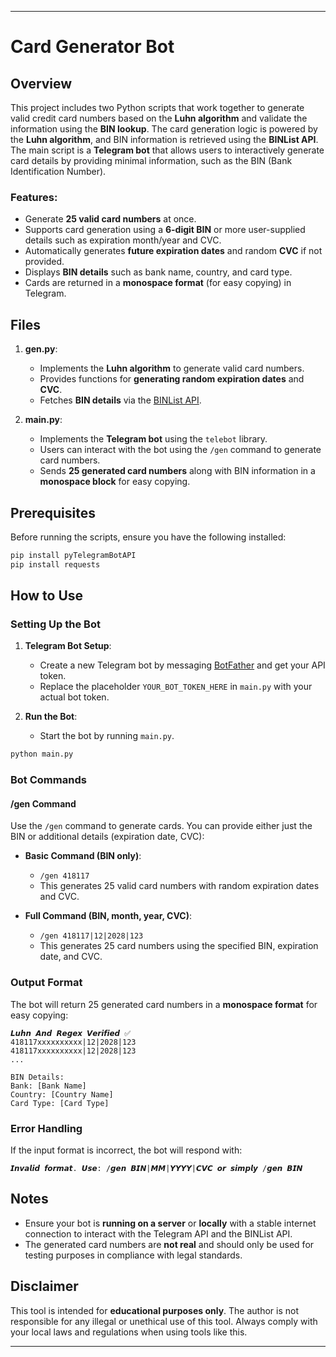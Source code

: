 
---

# Card Generator Bot

## Overview

This project includes two Python scripts that work together to generate valid credit card numbers based on the **Luhn algorithm** and validate the information using the **BIN lookup**. The card generation logic is powered by the **Luhn algorithm**, and BIN information is retrieved using the **BINList API**. The main script is a **Telegram bot** that allows users to interactively generate card details by providing minimal information, such as the BIN (Bank Identification Number).

### Features:
- Generate **25 valid card numbers** at once.
- Supports card generation using a **6-digit BIN** or more user-supplied details such as expiration month/year and CVC.
- Automatically generates **future expiration dates** and random **CVC** if not provided.
- Displays **BIN details** such as bank name, country, and card type.
- Cards are returned in a **monospace format** (for easy copying) in Telegram.

## Files

1. **gen.py**:
   - Implements the **Luhn algorithm** to generate valid card numbers.
   - Provides functions for **generating random expiration dates** and **CVC**.
   - Fetches **BIN details** via the [BINList API](https://binlist.net/).

2. **main.py**:
   - Implements the **Telegram bot** using the `telebot` library.
   - Users can interact with the bot using the `/gen` command to generate card numbers.
   - Sends **25 generated card numbers** along with BIN information in a **monospace block** for easy copying.

## Prerequisites

Before running the scripts, ensure you have the following installed:

```bash
pip install pyTelegramBotAPI
pip install requests
```

## How to Use

### Setting Up the Bot

1. **Telegram Bot Setup**:
   - Create a new Telegram bot by messaging [BotFather](https://t.me/BotFather) and get your API token.
   - Replace the placeholder `YOUR_BOT_TOKEN_HERE` in `main.py` with your actual bot token.

2. **Run the Bot**:
   - Start the bot by running `main.py`.

```bash
python main.py
```

### Bot Commands

#### /gen Command

Use the `/gen` command to generate cards. You can provide either just the BIN or additional details (expiration date, CVC):

- **Basic Command (BIN only)**:
  - `/gen 418117`
  - This generates 25 valid card numbers with random expiration dates and CVC.
  
- **Full Command (BIN, month, year, CVC)**:
  - `/gen 418117|12|2028|123`
  - This generates 25 card numbers using the specified BIN, expiration date, and CVC.

### Output Format

The bot will return 25 generated card numbers in a **monospace format** for easy copying:

```
𝙇𝙪𝙝𝙣 𝘼𝙣𝙙 𝙍𝙚𝙜𝙚𝙭 𝙑𝙚𝙧𝙞𝙛𝙞𝙚𝙙 ✅
418117xxxxxxxxxx|12|2028|123
418117xxxxxxxxxx|12|2028|123
...

BIN Details:
Bank: [Bank Name]
Country: [Country Name]
Card Type: [Card Type]
```

### Error Handling

If the input format is incorrect, the bot will respond with:
```
𝙄𝙣𝙫𝙖𝙡𝙞𝙙 𝙛𝙤𝙧𝙢𝙖𝙩. 𝙐𝙨𝙚: /𝙜𝙚𝙣 𝘽𝙄𝙉|𝙈𝙈|𝙔𝙔𝙔𝙔|𝘾𝙑𝘾 𝙤𝙧 𝙨𝙞𝙢𝙥𝙡𝙮 /𝙜𝙚𝙣 𝘽𝙄𝙉
```

## Notes

- Ensure your bot is **running on a server** or **locally** with a stable internet connection to interact with the Telegram API and the BINList API.
- The generated card numbers are **not real** and should only be used for testing purposes in compliance with legal standards.

## Disclaimer

This tool is intended for **educational purposes only**. The author is not responsible for any illegal or unethical use of this tool. Always comply with your local laws and regulations when using tools like this.

---
